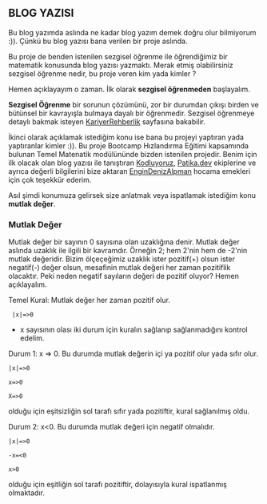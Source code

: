 ## BLOG YAZISI

Bu blog yazımda aslında ne kadar blog yazım demek doğru olur bilmiyorum :)). Çünkü bu blog yazısı bana verilen bir proje aslında.

Bu proje de benden istenilen sezgisel öğrenme ile öğrendiğimiz bir  matematik konusunda blog yazısı yazmaktı. Merak etmiş olabilirsiniz sezgisel öğrenme nedir, bu proje veren kim yada kimler ? 

Hemen açıklayayım o zaman. İlk olarak **sezgisel öğrenmeden** başlayalım.

**Sezgisel Öğrenme** bir sorunun çözümünü, zor bir durumdan çıkışı birden ve bütünsel bir kavrayışla bulmaya dayalı bir öğrenmedir. Sezgisel öğrenmeye detaylı bakmak isteyen [KariyerRehberlik](https://www.krkariyerrehberlik.com/psikoloji/ogrenme-ve-ogrenme-yollari-ii.aspx#c_Kavrayis_Yoluyla_Sezgisel-Icgorusel_Ogrenme) sayfasına bakabilir.

İkinci olarak açıklamak istediğim konu ise bana bu projeyi yaptıran yada yaptıranlar kimler :)). Bu proje Bootcamp Hızlandırma Eğitimi kapsamında bulunan Temel Matenatik modülününde bizden istenilen projedir. Benim için ilk olacak  olan blog yazısı ile tanıştıran [Kodluyoruz](https://kodluyoruz.org/tr/kodluyoruz/), [Patika.dev](https://www.patika.dev/) ekiplerine ve ayrıca değerli bilgilerini bize aktaran [EnginDenizAlpman](https://www.linkedin.com/in/engindenizalpman/) hocama emekleri için çok teşekkür ederim.

Asıl şimdi konumuza gelirsek size anlatmak veya ispatlamak istediğim konu **mutlak değer**.

### Mutlak Değer

Mutlak değer  bir sayının 0 sayısına olan uzaklığına denir. Mutlak değer aslında uzaklık ile ilgili bir kavramdır. Örneğin 2; hem 2'nin hem de -2'nin mutlak değeridir. Bizim ölçeçeğimiz uzaklık ister pozitif(+) olsun ister negatif(-) değer olsun, mesafinin mutlak değeri her zaman pozitiflik olacaktır. Peki neden negatif sayıların değeri de pozitif oluyor? Hemen açıklayalım.

Temel Kural: Mutlak değer her zaman pozitif olur.

     |x|=>0

- x sayısının olası iki durum için kuralın sağlanıp sağlanmadığını kontrol edelim.

Durum 1: x => 0. Bu durumda mutlak değerin içi ya pozitif olur yada sıfır olur.

    |x|=>0 

    x=>0
     
    X=>0 
olduğu için eşitsizliğin sol tarafı sıfır yada pozitiftir, kural sağlanılmış oldu.

Durum 2: x<0. Bu durumda mutlak değeri için negatif olmalıdır.

    |x|=>0

    -x=<0

    x>0

olduğu için eşitliğin sol tarafı pozitiftir, dolayısıyla kural ispatlanmış olmaktadır.





   
    



